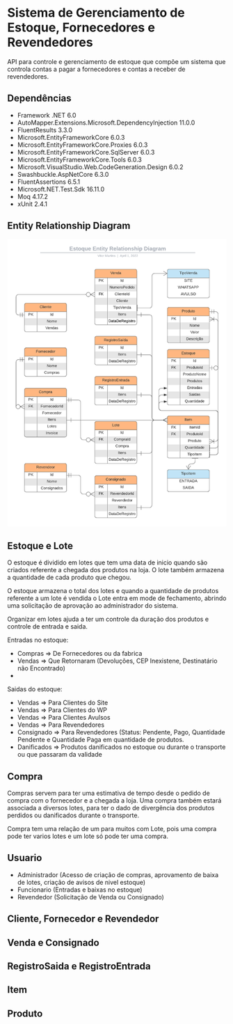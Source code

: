 # Sistema de Gerenciamento de Estoque, Fornecedores e Revendedores



API para controle e gerenciamento de estoque que compõe um sistema que controla contas a pagar a fornecedores e contas a receber de revendedores.

## Dependências

- Framework .NET 6.0
- AutoMapper.Extensions.Microsoft.DependencyInjection 11.0.0
- FluentResults 3.3.0
- Microsoft.EntityFrameworkCore 6.0.3
- Microsoft.EntityFrameworkCore.Proxies 6.0.3
- Microsoft.EntityFrameworkCore.SqlServer 6.0.3
- Microsoft.EntityFrameworkCore.Tools 6.0.3
- Microsoft.VisualStudio.Web.CodeGeneration.Design 6.0.2
- Swashbuckle.AspNetCore 6.3.0
- FluentAssertions 6.5.1
- Microsoft.NET.Test.Sdk 16.11.0
- Moq 4.17.2
- xUnit 2.4.1

## Entity Relationship Diagram

![](EntityRelationshipDiagram/EstoqueEntityRelationshipDiagramv3.png "tktx online")

## Estoque e Lote

O estoque é dividido em lotes que tem uma data de inicio quando são criados referente a chegada dos produtos na loja. O lote também armazena a quantidade de cada produto que chegou.

O estoque armazena o total dos lotes e quando a quantidade de produtos referente a um lote é vendida o Lote entra em mode de fechamento, abrindo uma solicitação de aprovação ao administrador do sistema.

Organizar em lotes ajuda a ter um controle da duração dos produtos e controle de entrada e saida.

Entradas no estoque:

- Compras => De Fornecedores ou da fabrica
- Vendas => Que Retornaram (Devoluções, CEP Inexistene, Destinatário não Encontrado)
- 

Saidas do estoque:

- Vendas => Para Clientes do Site
- Vendas => Para Clientes do WP
- Vendas => Para Clientes Avulsos
- Vendas => Para Revendedores
- Consignado => Para Revendedores (Status: Pendente, Pago, Quantidade Pendente e Quantidade Paga em quantidade de produtos.
- Danificados => Produtos danificados no estoque ou durante o transporte ou que passaram da validade

## Compra

Compras servem para ter uma estimativa de tempo desde o pedido de compra com o fornecedor e a chegada a loja. Uma compra também estará associada a diversos lotes, para ter o dado de divergência dos produtos perdidos ou danificados durante o transporte.

Compra tem uma relação de um para muitos com Lote, pois uma compra pode ter varios lotes e um lote só pode ter uma compra.

## Usuario

- Administrador (Acesso de criação de compras, aprovamento de baixa de lotes, criação de avisos de nivel estoque)
- Funcionario (Entradas e baixas no estoque)
- Revendedor (Solicitação de Venda ou Consignado)

## Cliente, Fornecedor e Revendedor

## Venda e Consignado

## RegistroSaida e RegistroEntrada

## Item

## Produto
